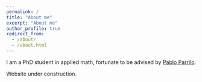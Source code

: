 ```yaml
---
permalink: /
title: "About me"
excerpt: "About me"
author_profile: true
redirect_from: 
  - /about/
  - /about.html
---
```

I am a PhD student in applied math, fortunate to be advised by [Pablo Parrilo](https://www.mit.edu/~parrilo/). 

Website under construction.
